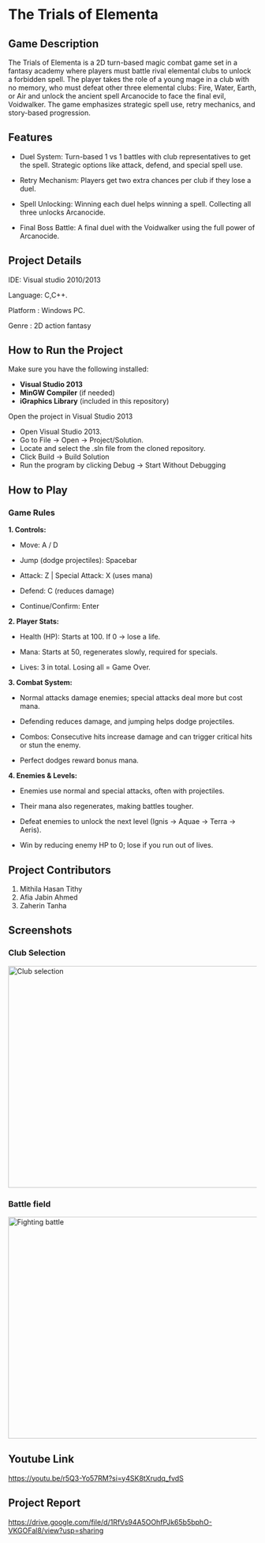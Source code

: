 # The Trials of Elementa

## Game Description

 The Trials of Elementa is a 2D turn-based magic combat game set in a fantasy academy where players must battle rival elemental clubs to unlock a forbidden spell. The player takes the role of a young mage in a club with no memory, who must defeat other three elemental clubs: Fire, Water, Earth, or Air and unlock the ancient spell Arcanocide to face the final evil, Voidwalker. The game emphasizes strategic spell use, retry mechanics, and story-based progression.

## Features
- Duel System:
Turn-based 1 vs 1 battles with club representatives to get the spell. Strategic options like attack, defend, and special spell use.

- Retry Mechanism:
Players get two extra chances per club if they lose a duel.

- Spell Unlocking:
Winning each duel helps winning a spell. Collecting all three unlocks Arcanocide.

- Final Boss Battle:
A final duel with the Voidwalker using the full power of Arcanocide.


## Project Details
IDE: Visual studio 2010/2013

Language: C,C++.

Platform : Windows PC.

Genre : 2D action fantasy


## How to Run the Project

Make sure you have the following installed:
- **Visual Studio 2013**
- **MinGW Compiler** (if needed)
- **iGraphics Library** (included in this repository)


Open the project in Visual Studio 2013
- Open Visual Studio 2013.
- Go to File → Open → Project/Solution.
- Locate and select the .sln file from the cloned repository.
- Click Build → Build Solution
- Run the program by clicking Debug → Start Without Debugging


## How to Play


### **Game Rules**

**1. Controls:**

- Move: A / D

- Jump (dodge projectiles): Spacebar

- Attack: Z | Special Attack: X (uses mana)

- Defend: C (reduces damage)

- Continue/Confirm: Enter

**2. Player Stats:**

- Health (HP): Starts at 100. If 0 → lose a life.

- Mana: Starts at 50, regenerates slowly, required for specials.

- Lives: 3 in total. Losing all = Game Over.

**3. Combat System:**

- Normal attacks damage enemies; special attacks deal more but cost mana.

- Defending reduces damage, and jumping helps dodge projectiles.

- Combos: Consecutive hits increase damage and can trigger critical hits or stun the enemy.

- Perfect dodges reward bonus mana.

**4. Enemies & Levels:**

- Enemies use normal and special attacks, often with projectiles.

- Their mana also regenerates, making battles tougher.

- Defeat enemies to unlock the next level (Ignis → Aquae → Terra → Aeris).

- Win by reducing enemy HP to 0; lose if you run out of lives.

## Project Contributors

1. Mithila Hasan Tithy
2. Afia Jabin Ahmed
3. Zaherin Tanha



## Screenshots

### **Club Selection**
<img width="800" height="450" alt="Club selection" src="https://github.com/user-attachments/assets/aaf75b86-fb39-45ee-bded-2a676e0990a6" />

### **Battle field**
<img width="800" height="450" alt="Fighting battle" src="https://github.com/user-attachments/assets/c3a9fd70-1822-42e1-87a9-de241f0b483b" />

## Youtube Link
https://youtu.be/r5Q3-Yo57RM?si=y4SK8tXrudq_fvdS
## Project Report
https://drive.google.com/file/d/1RfVs94A5OOhfPJk65b5bphO-VKGOFal8/view?usp=sharing
